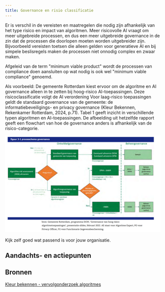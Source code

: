 ```yaml
---
title: Governance en risio classificatie
---
```


Er is verschil in de vereisten en maatregelen die nodig zijn afhankelijk van het type risico en impact van algoritmen. Meer risicovolle AI vraagt om meer uitgebreide processen, en dus een meer uitgebreide governance in de zin dat de processen die doorlopen moeten worden uitgebreider zijn. Bijvoorbeeld vereisten toetsen die alleen gelden voor generatieve AI en bij simpele beslisregels maken de processen niet onnodig complex en zwaar maken.

Afgeleid van de term "minimum viable product" wordt de processen van compliance doen aansluiten op wat nodig is ook wel "minimum viable compliance" genoemd.

Als voorbeeld: De gemeente Rotterdam kiest ervoor om de algoritme en AI governance alleen in te zetten bij hoog-risico AI-toepassingen. Deze risicoclassificatie volgt de AI verordening Voor laag-risico toepassingen geldt de standaard governance van de gemeente: de informatiebeveiligings- en privacy governance (Kleur Bekennen, Rekenkamer Rotterdam, 2024, p.71). Tabel 1 geeft inzicht in verschillende typen algoritmen en AI-toepassingen. De afbeelding uit hetzelfde rapport geeft een flowchart van hoe de governance anders is afhankelijk van de risico-categorie. 

![Afbeelding](../../afbeeldingen/rotterdam_risico_classificatie_governance.png)

Kijk zelf goed wat passend is voor jouw organisatie. 

## Aandachts- en actiepunten

## Bronnen
[Kleur bekennen - vervolgonderzoek algoritmes](https://rekenkamer.rotterdam.nl/onderzoeken/kleur-bekennen/) 



